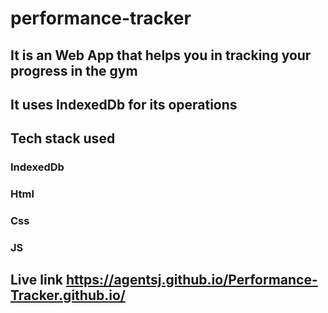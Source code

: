 # performance-tracker
## It is an Web App that helps you in tracking your progress in the gym 
## It uses IndexedDb for its operations

## Tech stack used
### IndexedDb 
### Html
### Css
### JS
## Live link https://agentsj.github.io/Performance-Tracker.github.io/
